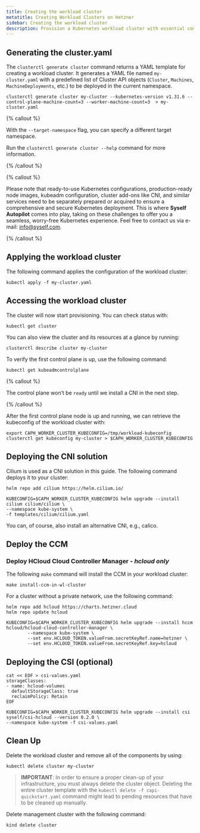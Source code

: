 ```yaml
---
title: Creating the workload cluster
metatitle: Creating Workload Clusters on Hetzner
sidebar: Creating the workload cluster
description: Provision a Kubernetes workload cluster with essential components for a secure deployment, including CNI, CCM, and optional CSI integration.
---
```


## Generating the cluster.yaml

The `clusterctl generate cluster` command returns a YAML template for creating a workload cluster.
It generates a YAML file named `my-cluster.yaml` with a predefined list of Cluster API objects (`Cluster`, `Machines`, `MachineDeployments`, etc.) to be deployed in the current namespace.

```shell
clusterctl generate cluster my-cluster --kubernetes-version v1.31.6 --control-plane-machine-count=3 --worker-machine-count=3  > my-cluster.yaml
```

{% callout %}

With the `--target-namespace` flag, you can specify a different target namespace.

Run the `clusterctl generate cluster --help` command for more information.

{% /callout %}

{% callout %}

Please note that ready-to-use Kubernetes configurations, production-ready node images, kubeadm configuration, cluster add-ons like CNI, and similar services need to be separately prepared or acquired to ensure a comprehensive and secure Kubernetes deployment. This is where **Syself Autopilot** comes into play, taking on these challenges to offer you a seamless, worry-free Kubernetes experience. Feel free to contact us via e-mail: <info@syself.com>.

{% /callout %}

## Applying the workload cluster

The following command applies the configuration of the workload cluster:

```shell
kubectl apply -f my-cluster.yaml
```

## Accessing the workload cluster

The cluster will now start provisioning. You can check status with:

```shell
kubectl get cluster
```

You can also view the cluster and its resources at a glance by running:

```shell
clusterctl describe cluster my-cluster
```

To verify the first control plane is up, use the following command:

```shell
kubectl get kubeadmcontrolplane
```

{% callout %}

The control plane won’t be `ready` until we install a CNI in the next step.

{% /callout %}

After the first control plane node is up and running, we can retrieve the kubeconfig of the workload cluster with:

```shell
export CAPH_WORKER_CLUSTER_KUBECONFIG=/tmp/workload-kubeconfig
clusterctl get kubeconfig my-cluster > $CAPH_WORKER_CLUSTER_KUBECONFIG
```

## Deploying the CNI solution

Cilium is used as a CNI solution in this guide. The following command deploys it to your cluster:

```shell
helm repo add cilium https://helm.cilium.io/

KUBECONFIG=$CAPH_WORKER_CLUSTER_KUBECONFIG helm upgrade --install cilium cilium/cilium \
--namespace kube-system \
-f templates/cilium/cilium.yaml
```

You can, of course, also install an alternative CNI, e.g., calico.

## Deploy the CCM

### Deploy HCloud Cloud Controller Manager - _hcloud only_

The following `make` command will install the CCM in your workload cluster:

`make install-ccm-in-wl-cluster`

For a cluster without a private network, use the following command:

```shell
helm repo add hcloud https://charts.hetzner.cloud
helm repo update hcloud

KUBECONFIG=$CAPH_WORKER_CLUSTER_KUBECONFIG helm upgrade --install hccm hcloud/hcloud-cloud-controller-manager \
        --namespace kube-system \
        --set env.HCLOUD_TOKEN.valueFrom.secretKeyRef.name=hetzner \
        --set env.HCLOUD_TOKEN.valueFrom.secretKeyRef.key=hcloud
```

## Deploying the CSI (optional)

```shell
cat << EOF > csi-values.yaml
storageClasses:
- name: hcloud-volumes
  defaultStorageClass: true
  reclaimPolicy: Retain
EOF

KUBECONFIG=$CAPH_WORKER_CLUSTER_KUBECONFIG helm upgrade --install csi syself/csi-hcloud --version 0.2.0 \
--namespace kube-system -f csi-values.yaml
```

## Clean Up

Delete the workload cluster and remove all of the components by using:

```shell
kubectl delete cluster my-cluster
```

> **IMPORTANT**: In order to ensure a proper clean-up of your infrastructure, you must always delete the cluster object. Deleting the entire cluster template with the `kubectl delete -f capi-quickstart.yaml` command might lead to pending resources that have to be cleaned up manually.

Delete management cluster with the following command:

```shell
kind delete cluster
```
